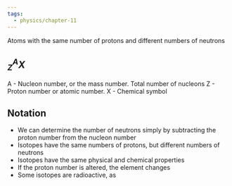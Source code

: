 ```yaml
---
tags:
  - physics/chapter-11
---
```

Atoms with the same number of protons and different numbers of neutrons
## $^A_ZX$

A - Nucleon number, or the mass number. Total number of nucleons
Z - Proton number or atomic number. 
X - Chemical symbol

## Notation
- We can determine the number of neutrons simply by subtracting the proton number from the nucleon number
- Isotopes have the same numbers of protons, but different numbers of neutrons
- Isotopes have the same physical and chemical properties
- If the proton number is altered, the element changes
- Some isotopes are radioactive, as